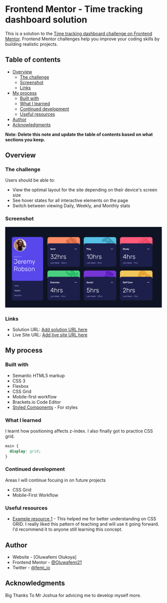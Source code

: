 # Frontend Mentor - Time tracking dashboard solution

This is a solution to the [Time tracking dashboard challenge on Frontend Mentor](https://www.frontendmentor.io/challenges/time-tracking-dashboard-UIQ7167Jw). Frontend Mentor challenges help you improve your coding skills by building realistic projects. 

## Table of contents

- [Overview](#overview)
  - [The challenge](#the-challenge)
  - [Screenshot](#screenshot)
  - [Links](#links)
- [My process](#my-process)
  - [Built with](#built-with)
  - [What I learned](#what-i-learned)
  - [Continued development](#continued-development)
  - [Useful resources](#useful-resources)
- [Author](#author)
- [Acknowledgments](#acknowledgments)

**Note: Delete this note and update the table of contents based on what sections you keep.**

## Overview

### The challenge

Users should be able to:

- View the optimal layout for the site depending on their device's screen size
- See hover states for all interactive elements on the page
- Switch between viewing Daily, Weekly, and Monthly stats

### Screenshot

![](images/screenshot.png)


### Links

- Solution URL: [Add solution URL here](https://your-solution-url.com)
- Live Site URL: [Add live site URL here](https://your-live-site-url.com)

## My process

### Built with

- Semantic HTML5 markup
- CSS 3
- Flexbox
- CSS Grid
- Mobile-first workflow
- Brackets.io Code Editor
- [Styled Components](https://styled-components.com/) - For styles


### What I learned

I learnt how positioning affects z-index. I also finally got to practice CSS grid.


```css
main {
  display: grid;
}
```

### Continued development

Areas I will continue focuing in on future projects
- CSS Grid
- Mobile-First Workflow


### Useful resources

- [Example resource 1](https://www.youtube.com/watch?v=x7tLPhnA06w) - This helped me for better understanding on CSS GRID. I really liked this pattern of teaching and will use it going forward. I'd recommend it to anyone still learning this concept.


## Author

- Website - [Oluwafemi Olukoya]
- Frontend Mentor - [@Oluwafemi21](https://www.frontendmentor.io/profile/Oluwafemi21)
- Twitter - [@femi_io](https://www.twitter.com/femi_io)


## Acknowledgments

Big Thanks To Mr Joshua for advicing me to develop myself more.
